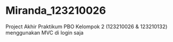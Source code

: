 # Miranda_123210026
Project Akhir Praktikum PBO Kelompok 2 (123210026 &amp; 123210132)
menggunakan MVC di login saja
